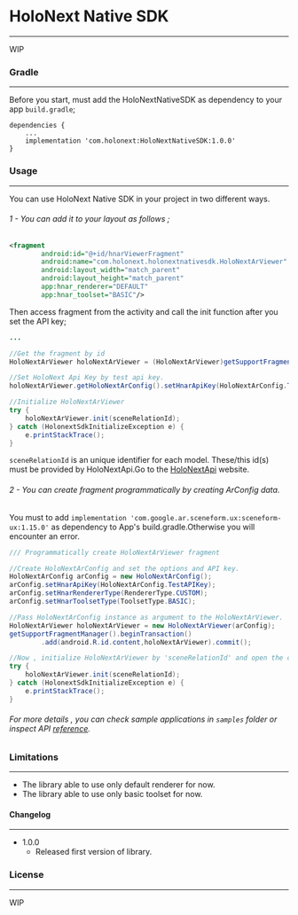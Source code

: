 # HoloNext Native SDK
---
WIP

### Gradle
---
Before you start, must add the HoloNextNativeSDK as dependency to your app `build.gradle`;
```
dependencies {
    ...
    implementation 'com.holonext:HoloNextNativeSDK:1.0.0'
}
```

### Usage
---
You can use HoloNext Native SDK in your project in two different ways.

###### 1 - You can add it to your layout as follows ;

```xml
<fragment
        android:id="@+id/hnarViewerFragment"
        android:name="com.holonext.holonextnativesdk.HoloNextArViewer"
        android:layout_width="match_parent"
        android:layout_height="match_parent"
        app:hnar_renderer="DEFAULT"
        app:hnar_toolset="BASIC"/>
```
Then access fragment from the activity and call the init function after you set the API key;

```java
...

//Get the fragment by id
HoloNextArViewer holoNextArViewer = (HoloNextArViewer)getSupportFragmentManager().findFragmentById(R.id.ArViewFragment);

//Set HoloNext Api Key by test api key.
holoNextArViewer.getHoloNextArConfig().setHnarApiKey(HoloNextArConfig.TestAPIKey);

//Initialize HoloNextArViewer
try {
    holoNextArViewer.init(sceneRelationId);
} catch (HolonextSdkInitializeException e) {
    e.printStackTrace();
}
```

`sceneRelationId` is an unique identifier for each model. These/this id(s) must be provided by HoloNextApi.Go to the [HoloNextApi](https://holonext.azurewebsites.net) website.


###### 2 - You can create fragment programmatically by creating ArConfig data.

You must to add `implementation 'com.google.ar.sceneform.ux:sceneform-ux:1.15.0'` as dependency to App's build.gradle.Otherwise you will encounter an error.

```java
/// Programmatically create HoloNextArViewer fragment

//Create HoloNextArConfig and set the options and API key.
HoloNextArConfig arConfig = new HoloNextArConfig();
arConfig.setHnarApiKey(HoloNextArConfig.TestAPIKey);
arConfig.setHnarRendererType(RendererType.CUSTOM);
arConfig.setHnarToolsetType(ToolsetType.BASIC);

//Pass HoloNextArConfig instance as argument to the HoloNextArViewer.
HoloNextArViewer holoNextArViewer = new HoloNextArViewer(arConfig);
getSupportFragmentManager().beginTransaction()
        .add(android.R.id.content,holoNextArViewer).commit();

//Now , initialize HoloNextArViewer by 'sceneRelationId' and open the camera.
try {
    holoNextArViewer.init(sceneRelationId);
} catch (HolonextSdkInitializeException e) {
    e.printStackTrace();
}
```

###### For more details , you can check sample applications in `samples` folder or inspect API [reference](https://holonext.azurewebsites.net).

### Limitations
---
- The library able to use only default renderer for now.
- The library able to use only basic toolset for now.

#### Changelog
---
* 1.0.0
    - Released first version of library.

### License
---
WIP
